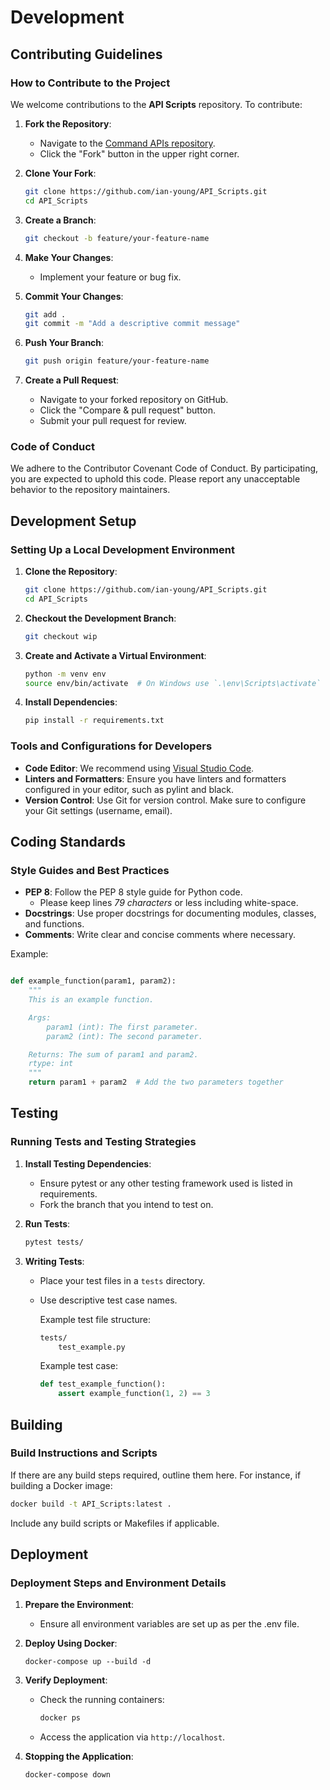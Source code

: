 # Development

## Contributing Guidelines

### How to Contribute to the Project

We welcome contributions to the **API Scripts** repository. To contribute:

1. **Fork the Repository**:
    - Navigate to the [Command APIs repository](https://github.com/ian-young/API_Scripts).
    - Click the "Fork" button in the upper right corner.

2. **Clone Your Fork**:

    ```sh
    git clone https://github.com/ian-young/API_Scripts.git
    cd API_Scripts
    ```

3. **Create a Branch**:

    ```sh
    git checkout -b feature/your-feature-name
    ```

4. **Make Your Changes**:
    - Implement your feature or bug fix.

5. **Commit Your Changes**:

    ```sh
    git add .
    git commit -m "Add a descriptive commit message"
    ```

6. **Push Your Branch**:

    ```sh
    git push origin feature/your-feature-name
    ```

7. **Create a Pull Request**:
    - Navigate to your forked repository on GitHub.
    - Click the "Compare & pull request" button.
    - Submit your pull request for review.

### Code of Conduct

We adhere to the Contributor Covenant Code of Conduct. By participating, you are expected to uphold this code. Please report any unacceptable behavior to the repository maintainers.

## Development Setup

### Setting Up a Local Development Environment

1. **Clone the Repository**:

    ```sh
    git clone https://github.com/ian-young/API_Scripts.git
    cd API_Scripts
    ```

2. **Checkout the Development Branch**:

    ```sh
    git checkout wip
    ```

3. **Create and Activate a Virtual Environment**:

    ```sh
    python -m venv env
    source env/bin/activate  # On Windows use `.\env\Scripts\activate`
    ```

4. **Install Dependencies**:

    ```sh
    pip install -r requirements.txt
    ```

### Tools and Configurations for Developers

- **Code Editor**: We recommend using [Visual Studio Code](https://code.visualstudio.com/).
- **Linters and Formatters**: Ensure you have linters and formatters configured in your editor, such as pylint and black.
- **Version Control**: Use Git for version control. Make sure to configure your Git settings (username, email).

## Coding Standards

### Style Guides and Best Practices

- **PEP 8**: Follow the PEP 8 style guide for Python code.
  - Please keep lines *79 characters* or less including white-space.
- **Docstrings**: Use proper docstrings for documenting modules, classes, and functions.
- **Comments**: Write clear and concise comments where necessary.

Example:

```python

def example_function(param1, param2):
    """
    This is an example function.

    Args:
        param1 (int): The first parameter.
        param2 (int): The second parameter.

    Returns: The sum of param1 and param2.
    rtype: int
    """
    return param1 + param2  # Add the two parameters together
```

## Testing

### Running Tests and Testing Strategies

1. **Install Testing Dependencies**:
    - Ensure pytest or any other testing framework used is listed in requirements.
    - Fork the branch that you intend to test on.

2. **Run Tests**:

    ```sh
    pytest tests/
    ```

3. **Writing Tests**:
    - Place your test files in a `tests` directory.
    - Use descriptive test case names.

        Example test file structure:

        ```markdown
        tests/
            test_example.py
        ```

        Example test case:

        ```python
        def test_example_function():
            assert example_function(1, 2) == 3
        ```

## Building

### Build Instructions and Scripts

If there are any build steps required, outline them here. For instance, if building a Docker image:

```sh
docker build -t API_Scripts:latest .
```

Include any build scripts or Makefiles if applicable.

## Deployment

### Deployment Steps and Environment Details

1. **Prepare the Environment**:
    - Ensure all environment variables are set up as per the .env file.

2. **Deploy Using Docker**:

    ```fish
    docker-compose up --build -d
    ```

3. **Verify Deployment**:
    - Check the running containers:

        ```sh
        docker ps
        ```

    - Access the application via `http://localhost`.

4. **Stopping the Application**:

    ```sh
    docker-compose down
    ```
